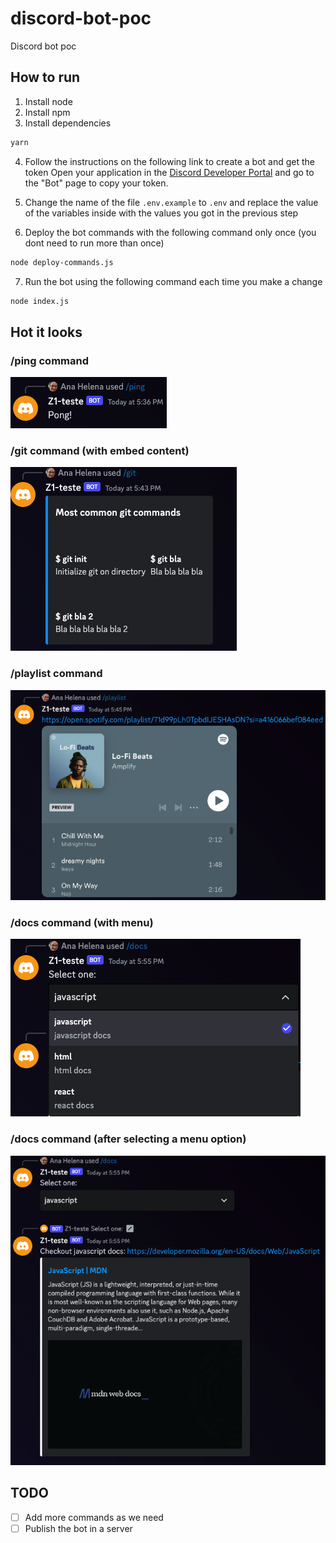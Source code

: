 # discord-bot-poc
Discord bot poc

## How to run
1. Install node
2. Install npm
3. Install dependencies

```sh
yarn
```

4. Follow the instructions on the following link to create a bot and get the token
Open your application in the [Discord Developer Portal](https://discord.com/developers/applications) and go to the "Bot" page to copy your token.

5. Change the name of the file `.env.example` to `.env` and replace the value of the variables inside with the values you got in the previous step

6. Deploy the bot commands with the following command only once (you dont need to run more than once)

```sh
node deploy-commands.js
```

7. Run the bot using the following command each time you make a change

```sh
node index.js
```

## Hot it looks

### /ping command
![image](/images/ping-command.png)

### /git command (with embed content)
![image](/images/git-command.png)

### /playlist command
![image](/images/playlist-command.png)

### /docs command (with menu)
![image](/images/docs-command-menu.png)

### /docs command (after selecting a menu option)
![image](/images/docs-command.png)

## TODO
- [ ] Add more commands as we need
- [ ] Publish the bot in a server